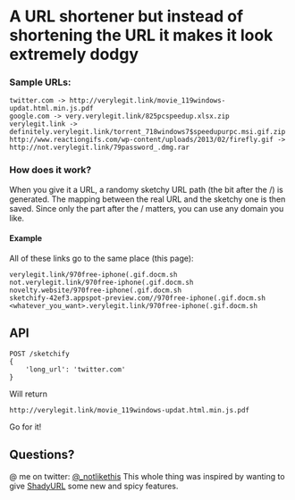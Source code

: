 
# A URL shortener but instead of shortening the URL it makes it look extremely dodgy

### Sample URLs:
```
twitter.com -> http://verylegit.link/movie_119windows-updat.html.min.js.pdf
google.com -> very.verylegit.link/825pcspeedup.xlsx.zip
verylegit.link -> definitely.verylegit.link/torrent_718windows7$speedupurpc.msi.gif.zip
http://www.reactiongifs.com/wp-content/uploads/2013/02/firefly.gif -> http://not.verylegit.link/79password_.dmg.rar
```

### How does it work?
When you give it a URL, a randomy sketchy URL path (the bit after the /) is generated. The mapping between the real URL and the sketchy one is then saved.
Since only the part after the / matters, you can use any domain you like.

#### Example

All of these links go to the same place (this page):
```
verylegit.link/970free-iphone(.gif.docm.sh
not.verylegit.link/970free-iphone(.gif.docm.sh
novelty.website/970free-iphone(.gif.docm.sh
sketchify-42ef3.appspot-preview.com//970free-iphone(.gif.docm.sh
<whatever_you_want>.verylegit.link/970free-iphone(.gif.docm.sh
```

## API
```
POST /sketchify
{
    'long_url': 'twitter.com'
}
```
Will return
```
http://verylegit.link/movie_119windows-updat.html.min.js.pdf
```

Go for it!

## Questions?
@ me on twitter: [@_notlikethis](https://twitter.com/_notlikethis)
This whole thing was inspired by wanting to give [ShadyURL](http://shadyurl.com) some new and spicy features.

